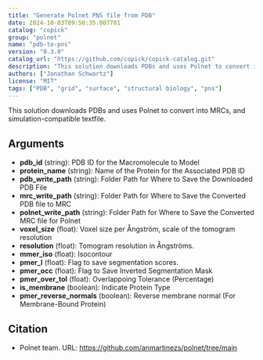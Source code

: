 ```yaml
---
title: "Generate Polnet PNS file from PDB"
date: 2024-10-03T09:50:35.807781
catalog: "copick"
group: "polnet"
name: "pdb-to-pns"
version: "0.3.0"
catalog_url: "https://github.com/copick/copick-catalog.git"
description: "This solution downloads PDBs and uses Polnet to convert into MRCs, and simulation-compatible textfile."
authors: ["Jonathan Schwartz"]
license: "MIT"
tags: ["PDB", "grid", "surface", "structural biology", "pns"]
---
```


This solution downloads PDBs and uses Polnet to convert into MRCs, and simulation-compatible textfile.

## Arguments

- **pdb_id** (string): PDB ID for the Macromolecule to Model
- **protein_name** (string): Name of the Protein for the Associated PDB ID
- **pdb_write_path** (string): Folder Path for Where to Save the Downloaded PDB File
- **mrc_write_path** (string): Folder Path for Where to Save the Converted PDB file to MRC
- **polnet_write_path** (string): Folder Path for Where to Save the Converted MRC file for Polnet
- **voxel_size** (float): Voxel size per Ångström, scale of the tomogram resolution
- **resolution** (float): Tomogram resolution in Ångströms.
- **mmer_iso** (float): Isocontour
- **pmer_l** (float): Flag to save segmentation scores.
- **pmer_occ** (float): Flag to Save Inverted Segmentation Mask
- **pmer_over_tol** (float): Overlappoing Tolerance (Percentage)
- **is_membrane** (boolean): Indicate Protein Type
- **pmer_reverse_normals** (boolean): Reverse membrane normal (For Membrane-Bound Protein)

## Citation

- Polnet team.
  URL: https://github.com/anmartinezs/polnet/tree/main

